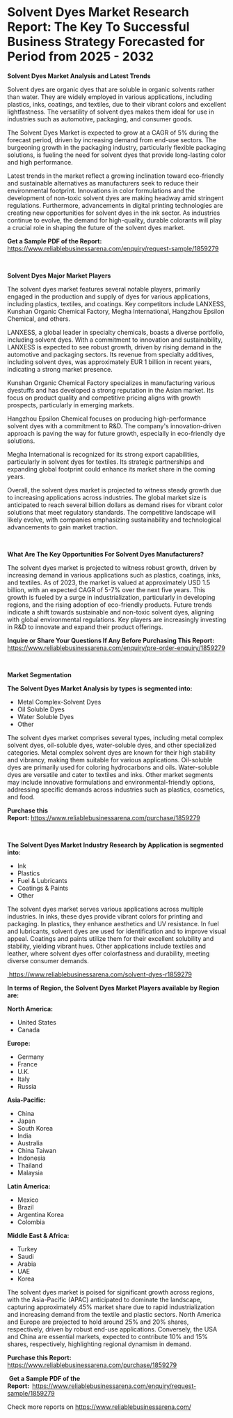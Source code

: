 <p><h1>Solvent Dyes Market Research Report: The Key To Successful Business Strategy Forecasted for Period from 2025 - 2032</h1></p><p><strong>Solvent Dyes Market Analysis and Latest Trends</strong></p>
<p><p>Solvent dyes are organic dyes that are soluble in organic solvents rather than water. They are widely employed in various applications, including plastics, inks, coatings, and textiles, due to their vibrant colors and excellent lightfastness. The versatility of solvent dyes makes them ideal for use in industries such as automotive, packaging, and consumer goods.</p><p>The Solvent Dyes Market is expected to grow at a CAGR of 5% during the forecast period, driven by increasing demand from end-use sectors. The burgeoning growth in the packaging industry, particularly flexible packaging solutions, is fueling the need for solvent dyes that provide long-lasting color and high performance.</p><p>Latest trends in the market reflect a growing inclination toward eco-friendly and sustainable alternatives as manufacturers seek to reduce their environmental footprint. Innovations in color formulations and the development of non-toxic solvent dyes are making headway amid stringent regulations. Furthermore, advancements in digital printing technologies are creating new opportunities for solvent dyes in the ink sector. As industries continue to evolve, the demand for high-quality, durable colorants will play a crucial role in shaping the future of the solvent dyes market.</p></p>
<p><strong>Get a Sample PDF of the Report:&nbsp;</strong> <a href="https://www.reliablebusinessarena.com/enquiry/request-sample/1859279?utm_campaign=3042&utm_medium=2&utm_source=Github&utm_content=ia&utm_term=31032025&utm_id=solvent-dyes">https://www.reliablebusinessarena.com/enquiry/request-sample/1859279</a></p>
<p>&nbsp;</p>
<p><strong>Solvent Dyes Major Market Players</strong></p>
<p><p>The solvent dyes market features several notable players, primarily engaged in the production and supply of dyes for various applications, including plastics, textiles, and coatings. Key competitors include LANXESS, Kunshan Organic Chemical Factory, Megha International, Hangzhou Epsilon Chemical, and others.</p><p>LANXESS, a global leader in specialty chemicals, boasts a diverse portfolio, including solvent dyes. With a commitment to innovation and sustainability, LANXESS is expected to see robust growth, driven by rising demand in the automotive and packaging sectors. Its revenue from specialty additives, including solvent dyes, was approximately EUR 1 billion in recent years, indicating a strong market presence.</p><p>Kunshan Organic Chemical Factory specializes in manufacturing various dyestuffs and has developed a strong reputation in the Asian market. Its focus on product quality and competitive pricing aligns with growth prospects, particularly in emerging markets.</p><p>Hangzhou Epsilon Chemical focuses on producing high-performance solvent dyes with a commitment to R&D. The company's innovation-driven approach is paving the way for future growth, especially in eco-friendly dye solutions.</p><p>Megha International is recognized for its strong export capabilities, particularly in solvent dyes for textiles. Its strategic partnerships and expanding global footprint could enhance its market share in the coming years.</p><p>Overall, the solvent dyes market is projected to witness steady growth due to increasing applications across industries. The global market size is anticipated to reach several billion dollars as demand rises for vibrant color solutions that meet regulatory standards. The competitive landscape will likely evolve, with companies emphasizing sustainability and technological advancements to gain market traction.</p></p>
<p>&nbsp;</p>
<p><strong>What Are The Key Opportunities For Solvent Dyes Manufacturers?</strong></p>
<p><p>The solvent dyes market is projected to witness robust growth, driven by increasing demand in various applications such as plastics, coatings, inks, and textiles. As of 2023, the market is valued at approximately USD 1.5 billion, with an expected CAGR of 5-7% over the next five years. This growth is fueled by a surge in industrialization, particularly in developing regions, and the rising adoption of eco-friendly products. Future trends indicate a shift towards sustainable and non-toxic solvent dyes, aligning with global environmental regulations. Key players are increasingly investing in R&D to innovate and expand their product offerings.</p></p>
<p><strong>Inquire or Share Your Questions If Any Before Purchasing This Report:</strong> <a href="https://www.reliablebusinessarena.com/enquiry/pre-order-enquiry/1859279?utm_campaign=3042&utm_medium=2&utm_source=Github&utm_content=ia&utm_term=31032025&utm_id=solvent-dyes">https://www.reliablebusinessarena.com/enquiry/pre-order-enquiry/1859279</a></p>
<p>&nbsp;</p>
<p><strong>Market Segmentation</strong></p>
<p><strong>The Solvent Dyes Market Analysis by types is segmented into:</strong></p>
<p><ul><li>Metal Complex-Solvent Dyes</li><li>Oil Soluble Dyes</li><li>Water Soluble Dyes</li><li>Other</li></ul></p>
<p><p>The solvent dyes market comprises several types, including metal complex solvent dyes, oil-soluble dyes, water-soluble dyes, and other specialized categories. Metal complex solvent dyes are known for their high stability and vibrancy, making them suitable for various applications. Oil-soluble dyes are primarily used for coloring hydrocarbons and oils. Water-soluble dyes are versatile and cater to textiles and inks. Other market segments may include innovative formulations and environmental-friendly options, addressing specific demands across industries such as plastics, cosmetics, and food.</p></p>
<p><strong>Purchase this Report:&nbsp;</strong><a href="https://www.reliablebusinessarena.com/purchase/1859279?utm_campaign=3042&utm_medium=2&utm_source=Github&utm_content=ia&utm_term=31032025&utm_id=solvent-dyes">https://www.reliablebusinessarena.com/purchase/1859279</a></p>
<p>&nbsp;</p>
<p><strong>The Solvent Dyes Market Industry Research by Application is segmented into:</strong></p>
<p><ul><li>Ink</li><li>Plastics</li><li>Fuel & Lubricants</li><li>Coatings & Paints</li><li>Other</li></ul></p>
<p><p>The solvent dyes market serves various applications across multiple industries. In inks, these dyes provide vibrant colors for printing and packaging. In plastics, they enhance aesthetics and UV resistance. In fuel and lubricants, solvent dyes are used for identification and to improve visual appeal. Coatings and paints utilize them for their excellent solubility and stability, yielding vibrant hues. Other applications include textiles and leather, where solvent dyes offer colorfastness and durability, meeting diverse consumer demands.</p></p>
<p><a href="https://www.reliablebusinessarena.com/solvent-dyes-r1859279?utm_campaign=3042&utm_medium=2&utm_source=Github&utm_content=ia&utm_term=31032025&utm_id=solvent-dyes">&nbsp;https://www.reliablebusinessarena.com/solvent-dyes-r1859279</a></p>
<p><strong>In terms of Region, the Solvent Dyes Market Players available by Region are:</strong></p>
<p>
    <p> <strong> North America: </strong>
        <ul>
            <li>United States</li>
            <li>Canada</li>
        </ul>
        </p> 
    <p> <strong> Europe: </strong>
        <ul>
            <li>Germany</li>
            <li>France</li>
            <li>U.K.</li>
            <li>Italy</li>
            <li>Russia</li>
        </ul>
        </p> 
    <p> <strong> Asia-Pacific: </strong>
        <ul>
            <li>China</li>
            <li>Japan</li>
            <li>South Korea</li>
            <li>India</li>
            <li>Australia</li>
            <li>China Taiwan</li>
            <li>Indonesia</li>
            <li>Thailand</li>
            <li>Malaysia</li>
        </ul>
        </p> 
    <p> <strong> Latin America: </strong>
        <ul>
            <li>Mexico</li>
            <li>Brazil</li>
            <li>Argentina Korea</li>
            <li>Colombia</li>
        </ul>
        </p> 
    <p> <strong> Middle East & Africa: </strong>
        <ul>
            <li>Turkey</li>
            <li>Saudi</li>
            <li>Arabia</li>
            <li>UAE</li>
            <li>Korea</li>
        </ul>
    </p>
    </p>
<p><p>The solvent dyes market is poised for significant growth across regions, with the Asia-Pacific (APAC) anticipated to dominate the landscape, capturing approximately 45% market share due to rapid industrialization and increasing demand from the textile and plastic sectors. North America and Europe are projected to hold around 25% and 20% shares, respectively, driven by robust end-use applications. Conversely, the USA and China are essential markets, expected to contribute 10% and 15% shares, respectively, highlighting regional dynamism in demand.</p></p>
<p><strong>Purchase this Report: </strong><a href="https://www.reliablebusinessarena.com/purchase/1859279?utm_campaign=3042&utm_medium=2&utm_source=Github&utm_content=ia&utm_term=31032025&utm_id=solvent-dyes">https://www.reliablebusinessarena.com/purchase/1859279</a></p>
<p>&nbsp;<strong>Get a Sample PDF of the Report:&nbsp;&nbsp;</strong><a href="https://www.reliablebusinessarena.com/enquiry/request-sample/1859279?utm_campaign=3042&utm_medium=2&utm_source=Github&utm_content=ia&utm_term=31032025&utm_id=solvent-dyes">https://www.reliablebusinessarena.com/enquiry/request-sample/1859279</a></p>
<p><strong></strong></p>
<p>Check more reports on <a href="https://www.reliablebusinessarena.com/?utm_campaign=3042&utm_medium=2&utm_source=Github&utm_content=ia&utm_term=31032025&utm_id=solvent-dyes">https://www.reliablebusinessarena.com/</a></p>